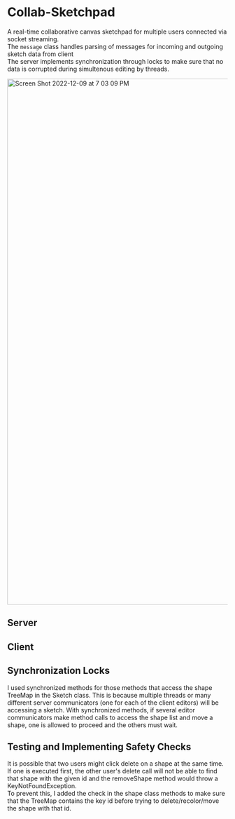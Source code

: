 # Collab-Sketchpad

A real-time collaborative canvas sketchpad for multiple users connected via socket streaming. <br/>
The `message` class handles parsing of messages for incoming and outgoing sketch data from client <br/>
The server implements synchronization through locks to make sure that no data is corrupted during simultenous editing by threads.

<img width="1200" alt="Screen Shot 2022-12-09 at 7 03 09 PM" src="https://user-images.githubusercontent.com/64368452/206713837-dfede64b-6568-4a40-9554-3077691db25a.png">

## Server

## Client

## Synchronization Locks
I used synchronized methods for those methods that access the shape TreeMap in the Sketch class. 
This is because multiple threads or many different server communicators (one for each of the client editors) will be accessing a sketch. 
With synchronized methods, if several editor communicators make method calls to access the shape list and move a shape, one is allowed to proceed and the others must wait. 

## Testing and Implementing Safety Checks
It is possible that two users might click delete on a shape at the same time. If one is executed first, the other user's delete call will not be able to find that shape with the given id and the removeShape method would throw a KeyNotFoundException. 
<br/> To prevent this, I added the check in the shape class methods to make sure that the TreeMap contains the key id before trying to delete/recolor/move the shape with that id.


